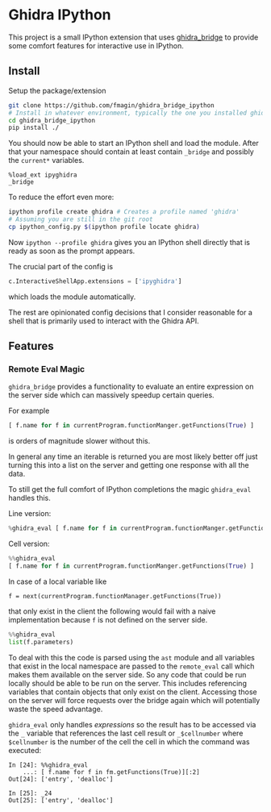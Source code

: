 # Ghidra IPython


This project is a small IPython extension that uses [ghidra_bridge](https://github.com/justfoxing/ghidra_bridge)
to provide some comfort features for interactive use in IPython.


## Install

Setup the package/extension
```bash
git clone https://github.com/fmagin/ghidra_bridge_ipython
# Install in whatever environment, typically the one you installed ghidra_bridge in
cd ghidra_bridge_ipython
pip install ./
```

You should now be able to start an IPython shell and load the module.
After that your namespace should contain at least contain `_bridge` and possibly the `current*` variables.
```
%load_ext ipyghidra
_bridge
```

To reduce the effort even more:

```bash
ipython profile create ghidra # Creates a profile named 'ghidra'
# Assuming you are still in the git root
cp ipython_config.py $(ipython profile locate ghidra)
```

Now `ipython --profile ghidra` gives you an IPython shell directly that is ready as soon as the prompt appears.

The crucial part of the config is
```python
c.InteractiveShellApp.extensions = ['ipyghidra']
``` 
which loads the module automatically.

The rest are opinionated config decisions that I consider reasonable for a shell that is primarily used to interact with the Ghidra API.



## Features


### Remote Eval Magic

`ghidra_bridge` provides a functionality to evaluate an entire expression on the server side which can massively speedup certain queries.

For example
```python
[ f.name for f in currentProgram.functionManger.getFunctions(True) ]
```
is orders of magnitude slower without this.

In general any time an iterable is returned you are most likely better off just turning this into a list on the server
and getting one response with all the data.

To still get the full comfort of IPython completions the magic `ghidra_eval` handles this.

Line version: 
```python
%ghidra_eval [ f.name for f in currentProgram.functionManger.getFunctions(True) ]
```

Cell version:
```python
%%ghidra_eval
[ f.name for f in currentProgram.functionManger.getFunctions(True) ]
```

In case of a local variable like
```
f = next(currentProgram.functionManager.getFunctions(True))
```
that only exist in the client the following would fail with a naive implementation because `f` is not defined on the server side.
```python
%%ghidra_eval
list(f.parameters)
```
To deal with this the code is parsed using the `ast` module and all variables that exist
in the local namespace are passed to the `remote_eval` call which makes them available on the server side.
So any code that could be run locally should be able to be run on the server.
This includes referencing variables that contain objects that only exist on the client.
Accessing those on the server will force requests over the bridge again which will potentially waste the speed advantage.


`ghidra_eval` only handles _expressions_ so the result has to be accessed via the `_` variable
that references the last cell result or `_$cellnumber` where `$cellnumber` is the number of the cell
the cell in which the command was executed:

```
In [24]: %%ghidra_eval 
    ...: [ f.name for f in fm.getFunctions(True)][:2]                                 
Out[24]: ['entry', 'dealloc']

In [25]: _24                                                                          
Out[25]: ['entry', 'dealloc']
```